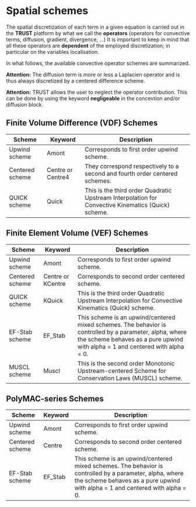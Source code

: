 # Spatial schemes

The spatial discretization of each term in a given equation is carried out in the **TRUST** platform by what we call the **operators** (operators for convective terms, diffusion, gradient, divergence, ...) It is important to keep in mind that all these operators are **dependent** of the employed discretization; in particular on the variables localisation.


In what follows, the available convective operator schemes are summarized.

**Attention:** The diffusion term is more or less a Laplacien operator and is thus always discretized by a centered difference scheme.

**Attention:** TRUST allows the user to neglect the operator contribution. This can be done by using the keyword **negligeable** in the concevtion and/or diffusion block.


## Finite Volume Difference (VDF) Schemes

| Scheme | Keyword | Description |
|--------|-----------|-------------|
| Upwind scheme | Amont | Corresponds to first order upwind scheme. |
| Centered scheme | Centre or Centre4 | They correspond respectively to a second and fourth order centered schemes. |
| QUICK scheme | Quick | This is the third order Quadratic Upstream Interpolation for Convective Kinematics (Quick) scheme. |

## Finite Element Volume (VEF) Schemes

| Scheme | Keyword | Description |
|--------|-----------|-------------|
| Upwind scheme | Amont | Corresponds to first order upwind scheme. |
| Centered scheme | Centre or KCentre | Corresponds to second order centered scheme. |
| QUICK scheme | KQuick | This is the third order Quadratic Upstream Interpolation for Convective Kinematics (Quick) scheme. |
| EF-Stab scheme | EF_Stab | This scheme is an upwind/centered mixed schemes. The behavior is controlled by a parameter, alpha, where the scheme behaves as a pure upwind with alpha = 1 and centered with alpha = 0. |
| MUSCL scheme | Muscl | This is the second order Monotonic Upstream-centered Scheme for Conservation Laws (MUSCL) scheme. |

## PolyMAC-series Schemes

| Scheme | Keyword | Description |
|--------|-----------|-------------|
| Upwind scheme | Amont | Corresponds to first order upwind scheme. |
| Centered scheme | Centre | Corresponds to second order centered scheme. |
| EF-Stab scheme | EF_Stab | This scheme is an upwind/centered mixed schemes. The behavior is controlled by a parameter, alpha, where the scheme behaves as a pure upwind with alpha = 1 and centered with alpha = 0. |
